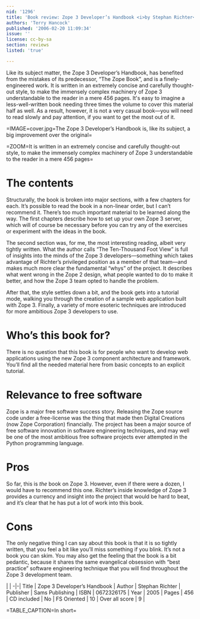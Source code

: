 ```yaml
---
nid: '1296'
title: 'Book review: Zope 3 Developer’s Handbook <i>by Stephan Richter</i>'
authors: 'Terry Hancock'
published: '2006-02-20 11:09:34'
issue: ''
license: cc-by-sa
section: reviews
listed: 'true'

---
```

Like its subject matter, the Zope 3 Developer’s Handbook, has benefited from the mistakes of its predecessor, “The Zope Book”, and is a finely-engineered work. It is written in an extremely concise and carefully thought-out style, to make the immensely complex machinery of Zope 3 understandable to the reader in a mere 456 pages. It's easy to imagine a less-well-written book needing three times the volume to cover this material half as well. As a result, however, it is not a very casual book—you will need to read slowly and pay attention, if you want to get the most out of it.


=IMAGE=cover.jpg=The Zope 3 Developer’s Handbook is, like its subject, a big improvement over the original=


=ZOOM=It is written in an extremely concise and carefully thought-out style, to make the immensely complex machinery of Zope 3 understandable to the reader in a mere 456 pages=


# The contents

Structurally, the book is broken into major sections, with a few chapters for each. It’s possible to read the book in a non-linear order, but I can’t recommend it. There’s too much important material to be learned along the way. The first chapters describe how to set up your own Zope 3 server, which will of course be necessary before you can try any of the exercises or experiment with the ideas in the book.

The second section was, for me, the most interesting reading, albeit very tightly written. What the author calls “The Ten-Thousand Foot View” is full of insights into the minds of the Zope 3 developers—something which takes advantage of Richter’s privileged position as a member of that team—and makes much more clear the fundamental “whys” of the project. It describes what went wrong in the Zope 2 design, what people wanted to do to make it better, and how the Zope 3 team opted to handle the problem.

After that, the style settles down a bit, and the book gets into a tutorial mode, walking you through the creation of a sample web application built with Zope 3. Finally, a variety of more esoteric techniques are introduced for more ambitious Zope 3 developers to use.


# Who’s this book for?

There is no question that this book is for people who want to develop web applications using the new Zope 3 component architecture and framework. You’ll find all the needed material here from basic concepts to an explicit tutorial.


# Relevance to free software

Zope is a major free software success story. Releasing the Zope source code under a free-license was the thing that made then Digital Creations (now Zope Corporation) financially. The project has been a major source of free software innovation in software engineering techniques, and may well be one of the most ambitious free software projects ever attempted in the Python programming language.


# Pros

So far, this is _the_ book on Zope 3. However, even if there were a dozen, I would have to recommend this one. Richter’s inside knowledge of Zope 3 provides a currency and insight into the project that would be hard to beat, and it’s clear that he has put a lot of work into this book.


# Cons

The only negative thing I can say about this book is that it is so tightly written, that you feel a bit like you’ll miss something if you blink. It’s not a book you can skim. You may also get the feeling that the book is a bit pedantic, because it shares the same evangelical obsession with “best practice” software engineering technique that you will find throughout the Zope 3 development team.


 | |
-|-|
Title | Zope 3 Developer’s Handbook | 
Author | Stephan Richter | 
Publisher | Sams Publishing | 
ISBN | 0672326175 | 
Year | 2005 | 
Pages | 456 | 
CD included | No | 
FS Oriented | 10 | 
Over all score | 9 | 

=TABLE_CAPTION=In short=

